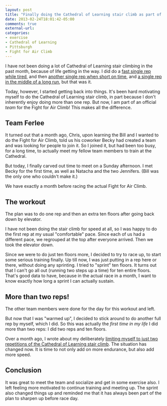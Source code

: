 ```yaml
---
layout: post
title: "Finally doing the Cathedral of Learning stair climb as part of Team Ferlee"
date: 2013-02-24T18:01:42-05:00
comments: true
external-url: 
categories: 
- exercise
- Cathedral of Learning
- Pittsburgh
- Fight for Air Climb
---
```

I have not been doing a lot of Cathedral of Learning stair climbing in the past month, because of life getting in the way. I did do a [fast single rep while tired](/blog/2013/01/25/notes-on-exercising-while-sick-or-tired/), and then [another single rep when short on time](/blog/2013/01/31/doing-an-unexpected-workout/), and [a single rep in the middle of a long run](/blog/2013/02/02/an-unexpected-afternoon-tour-9-miles-of-running/), but that was it.

Today, however, I started getting back into things. It's been hard motivating myself to do the Cathedral of Learning stair climb, in part because I don't inherently enjoy doing more than one rep. But now, I am part of an official *team* for the Fight for Air Climb! This makes all the difference.

<!--more-->

## Team Ferlee

It turned out that a month ago, Chris, upon learning the Bill and I wanted to do the Fight for Air Climb, told us his coworker Becky had created a team and was looking for people to join it. So I joined it, but had been too busy, for a long time, to actually meet my fellow team members to train at the Cathedral.

But today, I finally carved out time to meet on a Sunday afternoon. I met Becky for the first time, as well as Natacha and the two Jennifers. (Bill was the only one who couldn't make it.)

We have exactly a month before racing the actual Fight for Air Climb.

## The workout

The plan was to do one rep and then an extra ten floors after going back down by elevator.

I have not been doing the stair climb for speed at all, so I was happy to do the first rep at my usual "comfortable" pace. Since each of us had a different pace, we regrouped at the top after everyone arrived. Then we took the elevator down.

Since we were to do just ten floors more, I decided to try to race up, to start some serious training finally. Up till now, I was just putting in a rep here or there, without doing any sprinting. I tried to "sprint" ten floors. It turns out that I can't go all out (running two steps up a time) for ten entire floors. That's good data to have, because in the actual race in a month, I want to know exactly how long a sprint I can actually sustain.

## More than two reps!

The other team members were done for the day for this workout and left.

But now that I was "warmed up", I decided to stick around to do another full rep by myself, which I did. So this was actually the *first time in my life* I did more than two reps: I did two reps and ten floors.

Over a month ago, I wrote about my deliberately [limiting myself to just two repetitions of the Cathedral of Learning stair climb](/blog/2013/01/19/why-ive-chosen-to-perform-only-two-repetitions-of-the-cathedral-of-learning-stair-climb/). The situation has changed now. It is time to not only add on more endurance, but also add more speed.

## Conclusion

It was great to meet the team and socialize and get in some exercise also. I left feeling more motivated to continue training and meeting up. The sprint also changed things up and reminded me that it has always been part of the plan to sharpen up before race day.
